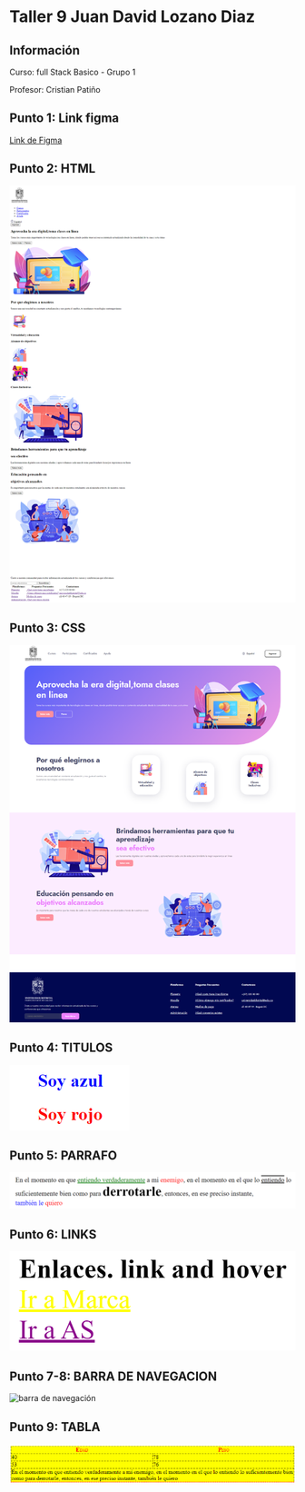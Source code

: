 <h1>Taller 9 Juan David Lozano Diaz</h1>

<h2> Información</h2>

<p>Curso: full Stack Basico - Grupo 1</p>
<p>Profesor: Cristian Patiño</p>

<h2> Punto 1: Link figma</h2>

<a href="https://www.figma.com/file/hvnyiDJKStceE838n34Ymd/example?type=design&node-id=30%3A2&mode=design&t=3j0VTvEBF4gNEol6-1" target="_blank">Link de Figma</a>

<h2>Punto 2: HTML</h2>
<img src="./public/images/html.png" alt="html">

<h2>Punto 3: CSS</h2>
<img src="./public/images/css.png" alt="css"> 

<h2>Punto 4: TITULOS</h2>
<img src="./public/images/titulos.png" alt="titulos">

<h2>Punto 5: PARRAFO</h2>
<img src="./public/images/parrafo.png" alt="parrafo">

<h2>Punto 6: LINKS</h2>
<img src="./public/images/links.png" alt="links">

<h2>Punto 7-8: BARRA DE NAVEGACION</h2>
<img src="./public/images/barra de navegación.png" alt="barra de navegación">

<h2>Punto  9: TABLA</h2>
<img src="./public/images/tabla.png" alt="tabla">